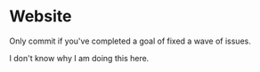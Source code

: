 # Website

Only commit if you've completed a goal of fixed a wave of issues.

I don't know why I am doing this here.
